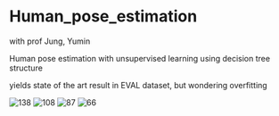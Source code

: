 # Human_pose_estimation
with prof Jung, Yumin

Human pose estimation with unsupervised learning
using decision tree structure

yields state of the art result in EVAL dataset, but wondering overfitting

![138](https://cloud.githubusercontent.com/assets/13601723/15353687/2be96704-1d25-11e6-91f5-9075e7d95cc5.jpg)
![108](https://cloud.githubusercontent.com/assets/13601723/15353688/2bed867c-1d25-11e6-8b09-eb0234a84194.jpg)
![87](https://cloud.githubusercontent.com/assets/13601723/15353689/2befb6ae-1d25-11e6-99fe-4351ac432891.jpg)
![66](https://cloud.githubusercontent.com/assets/13601723/15353690/2bf7e2e8-1d25-11e6-8371-d20b00fbea3c.jpg)

